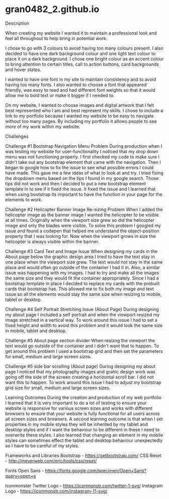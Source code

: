 # gran0482_2.github.io
Description

When creating my website I wanted it to maintain a professional look and feel all throughout to help bring in potential work. 

I chose to go with 3 colours to avoid having too many colours present. I also decided to have one dark background colour and one light text colour to place it on a dark background. I chose one bright colour as an accent colour to bring attention to certain titles, call to action buttons, card backgrounds and hover states. 

I wanted to have one font in my site to maintain consistency and to avoid having too many fonts. I also wanted to choose a font that appeared friendly, was easy to read and had different font weights so that it would allow me to bold text or make it bigger if I needed to.

On my website, I wanted to choose images and digital artwork that I felt best represented who I am and best represent my skills. I chose to include a link to my portfolio because I wanted my website to be easy to navigate without too many pages. By including my portfolio it allows people to see more of my work within my website. 

Challenges

Challenge #1 Bootstrap Navigation Menu Problem
During production when I was testing my website for user-functionality I noticed that my drop down menu was not functioning properly. I first checked my code to make sure I didn't take out any bootstrap element that came with the navigation. Then I began to google how to fix the issue to see what possible errors I could have made. This gave me a few ideas of what to look at and try. I tried fixing the dropdown menu based on the tips I found in my google search. Those tips did not work and then I decided to put a new bootstrap element template in to see if it fixed the issue. It fixed the issue and I learned that when using bootstrap its important to have the <script></script> function in your page for the elements to work. 

Challenge #2 Helicopter Banner Image Re-sizing Problem
When I added the helicopter image as the banner image I wanted the helicopter to be visible at all times. Originally when the viewport size grew so did the helicopter image and only the blades were visible. To solve this problem I googled my issue and found a codepen that helped me understand the object-position property that I was looking for. Now when the viewport grows in size the helicopter is always visible within the banner.

Challenge #3 Card Text and Image Issue 
When designing my cards in the About page below the graphic design area I tried to have the text stay in one place when the viewport size grew. The text would not stay in the same place and would often go outside of the container I had it in. Also, a similar issue was happening with my images. I had to try and make all the images the same size and they would fit the container appropriately. Since I had a bootstrap template in place I decided to replace my cards with the prebuilt cards that bootstrap has. This allowed me to fix both my image and text issue so all the elements would stay the same size when resizing to mobile, tablet or desktop.

Challenge #4 Self Portrait Stretching Issue (About Page) 
During designing my about page I included a self portrait and when the viewport resized my image stretched in a vertical way. To work around this issue I had to set a fixed height and width to avoid this problem and it would look the same size in mobile, tablet and desktop. 

Challenge #5 About page section divider
When resizng the viewport the text would go outside of the container and I didn't want that to happen. To get around this problem I used a bootstrap grid and then set the parameters for small, medium and large screen sizes.

Challenge #5 side bar scrolling (About page)
During designing my about page I noticed that my photography images and grahic design work was going off the side of the screen creating a horizontal scroll bar. I did not want this to happen. To work around this issue I had to adjust my bootstrap grid size for small, medium and large screen sizes. 


Learning Outcomes
During the creation and production of my web portfolio I learned that it is very important to do a lot of testing to ensure your website is responsive for various screen sizes and works with different browsers to ensure that your website is fully functional for all users across all screen sizes and browsers. A second learning outcome is that when I set properties in my mobile styles they will be inherited by my tablet and desktop styles and if I want the behaviour to be different in these I need to overwrite these styles. I also learned that changing an element in my mobile styles can sometimes effect the tablet and desktop behaviour unexpectedly so I have to be careful of my styles. 

Frameworks and Libraries
Bootstrap - https://getbootstrap.com/
CSS Reset -  http://meyerweb.com/eric/tools/css/reset/ 

Fonts
Open Sans - https://fonts.google.com/specimen/Open+Sans?query=open+s

Iconmonster
Twitter Logo - https://iconmonstr.com/twitter-1-svg/
Instagram Logo - https://iconmonstr.com/instagram-11-svg/



